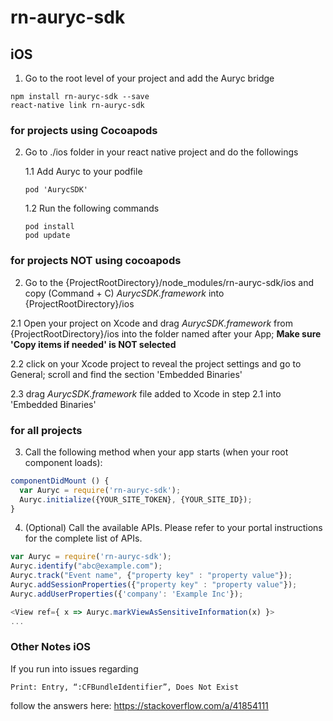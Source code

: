 
# rn-auryc-sdk

## iOS

1. Go to the root level of your project and add the Auryc bridge

  ```
  npm install rn-auryc-sdk --save
  react-native link rn-auryc-sdk
  ```

### for projects using Cocoapods
2. Go to ./ios folder in your react native project and do the followings

    1.1 Add Auryc to your podfile
    ```
    pod 'AurycSDK'
    ```
    1.2 Run the following commands
    ```
    pod install
    pod update
    ```

### for projects NOT using cocoapods
2. Go to the {ProjectRootDirectory}/node_modules/rn-auryc-sdk/ios and copy (Command + C) *AurycSDK.framework*
into {ProjectRootDirectory}/ios

2.1 Open your project on Xcode and drag *AurycSDK.framework* from {ProjectRootDirectory}/ios into the folder named after your App; 
**Make sure 'Copy items if needed' is NOT selected**

2.2 click on your Xcode project to reveal the project settings and go to General; scroll and find the section 'Embedded Binaries'

2.3 drag *AurycSDK.framework* file added to Xcode in step 2.1 into 'Embedded Binaries'

### for all projects
3. Call the following method when your app starts (when your root component loads):
```javascript
componentDidMount () {
  var Auryc = require('rn-auryc-sdk');
  Auryc.initialize({YOUR_SITE_TOKEN}, {YOUR_SITE_ID});
}
```

4. (Optional) Call the available APIs. Please refer to your portal instructions for the complete list of APIs.
```javascript
var Auryc = require('rn-auryc-sdk');
Auryc.identify("abc@example.com");
Auryc.track("Event name", {"property key" : "property value"});
Auryc.addSessionProperties({"property key" : "property value"});
Auryc.addUserProperties({'company': 'Example Inc'});

<View ref={ x => Auryc.markViewAsSensitiveInformation(x) }>
...
```

### Other Notes iOS
If you run into issues regarding
```
Print: Entry, “:CFBundleIdentifier”, Does Not Exist

```

follow the answers here: https://stackoverflow.com/a/41854111
